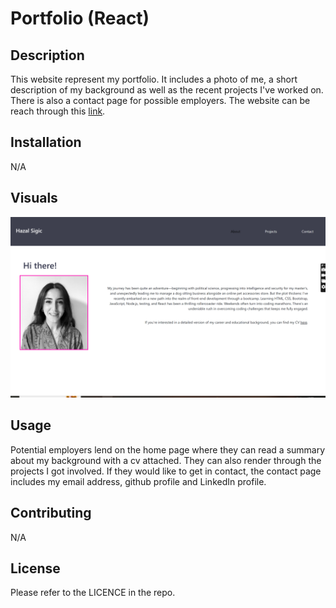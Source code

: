 # Portfolio (React)

## Description
This website represent my portfolio. It includes a photo of me, a short description of my background as well as the recent projects I've worked on. There is also a contact page for possible employers. The website can be reach through this <a href="https://hazalsigic.netlify.app/" target="_blank">link</a>.

## Installation
N/A

## Visuals
![application screenshot](./public/images/screenshot-portfolio.png)

## Usage
Potential employers lend on the home page where they can read a summary about my background with a cv attached. They can also render through the projects I got involved. If they would like to get in contact, the contact page includes my email address, github profile and LinkedIn profile. 
## Contributing
N/A

## License
Please refer to the LICENCE in the repo.
